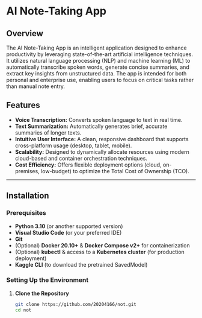 # AI Note-Taking App

## Overview

The AI Note-Taking App is an intelligent application designed to enhance productivity by leveraging state-of-the-art artificial intelligence techniques. It utilizes natural language processing (NLP) and machine learning (ML) to automatically transcribe spoken words, generate concise summaries, and extract key insights from unstructured data. The app is intended for both personal and enterprise use, enabling users to focus on critical tasks rather than manual note entry.

## Features

- **Voice Transcription:** Converts spoken language to text in real time.  
- **Text Summarization:** Automatically generates brief, accurate summaries of longer texts.    
- **Intuitive User Interface:** A clean, responsive dashboard that supports cross-platform usage (desktop, tablet, mobile).  
- **Scalability:** Designed to dynamically allocate resources using modern cloud-based and container orchestration techniques.  
- **Cost Efficiency:** Offers flexible deployment options (cloud, on-premises, low-budget) to optimize the Total Cost of Ownership (TCO).

---

## Installation

### Prerequisites

- **Python 3.10** (or another supported version)  
- **Visual Studio Code** (or your preferred IDE)  
- **Git**  
- (Optional) **Docker 20.10+** & **Docker Compose v2+** for containerization  
- (Optional) **kubectl** & access to a **Kubernetes cluster** (for production deployment)  
- **Kaggle CLI** (to download the pretrained SavedModel)

### Setting Up the Environment

1. **Clone the Repository**  
   ```bash
   git clone https://github.com/20204166/not.git
   cd not
